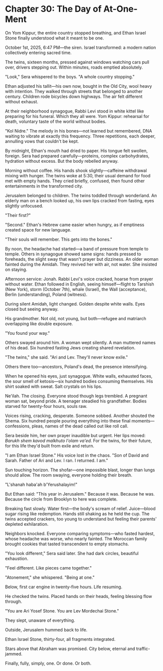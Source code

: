 # Chapter 30: The Day of At-One-Ment

On Yom Kippur, the entire country stopped breathing, and Ethan Israel Stone finally understood what it meant to be one.

October 1st, 2025, 6:47 PM—the siren. Israel transformed: a modern nation collectively entering sacred time.

The twins, sixteen months, pressed against windows watching cars pull over, drivers stepping out. Within minutes, roads emptied absolutely.

"Look," Sera whispered to the boys. "A whole country stopping."

Ethan adjusted his tallit—his own now, bought in the Old City, wool heavy with intention. They walked through streets that belonged to another century. Children rode bicycles down highways. The air felt different without exhaust.

At their neighborhood synagogue, Rabbi Levi stood in white kittel like preparing for his funeral. Which they all were. Yom Kippur: rehearsal for death, voluntary taste of the world without bodies.

"Kol Nidre." The melody in his bones—not learned but remembered, DNA waiting to vibrate at exactly this frequency. Three repetitions, each deeper, annulling vows that couldn't be kept.

By midnight, Ethan's mouth had dried to paper. His tongue felt swollen, foreign. Sera had prepared carefully—proteins, complex carbohydrates, hydration without excess. But the body rebelled anyway.

Morning without coffee. His hands shook slightly—caffeine withdrawal mixing with hunger. The twins woke at 5:30, their usual demand for food met with empty hands. They cried briefly, confused, then found other entertainments in the transformed city.

Jerusalem belonged to children. The twins toddled through wonderland. An elderly man on a bench looked up, his own lips cracked from fasting, eyes slightly unfocused.

"Their first?"

"Second." Ethan's Hebrew came easier when hungry, as if emptiness created space for new language.

"Their souls will remember. This gets into the bones."

By noon, the headache had started—a band of pressure from temple to temple. Others in synagogue showed same signs: hands pressed to foreheads, the slight sway that wasn't prayer but dizziness. An older woman fainted during the Amidah. They revived her with air, not water. She insisted on staying.

Afternoon service: Jonah. Rabbi Levi's voice cracked, hoarse from prayer without water. Ethan followed in English, seeing himself—flight to Tarshish (New York), storm (October 7th), whale (Israel), the Wall (acceptance), Berlin (understanding), Poland (witness).

During silent Amidah, light changed. Golden despite white walls. Eyes closed but seeing anyway.

His grandmother. Not old, not young, but both—refugee and matriarch overlapping like double exposure.

"You found your way."

Others swayed around him. A woman wept silently. A man muttered names of his dead. Six hundred fasting Jews creating shared revelation.

"The twins," she said. "Ari and Lev. They'll never know exile."

Others there too—ancestors, Poland's dead, the presence intensifying.

When he opened his eyes, just synagogue. White walls, exhausted faces, the sour smell of ketosis—six hundred bodies consuming themselves. His shirt soaked with sweat. Salt crystals on his lips.

Ne'ilah. The closing. Everyone stood though legs trembled. A pregnant woman sat, beyond pride. A teenager steadied his grandfather. Bodies starved for twenty-four hours, souls raw.

Voices rising, cracking, desperate. Someone sobbed. Another shouted the Shema. Six hundred people pouring everything into these final moments—confessions, pleas, names of the dead called out like roll call.

Sera beside him, her own prayer inaudible but urgent. Her lips moved: *Barukh shem kavod malkhuto l'olam va'ed.* For the twins, for their future, for this life they'd built from exile and return.

"I am Ethan Israel Stone." His voice lost in the chaos. "Son of David and Sarah. Father of Ari and Lev. I ran. I returned. I am."

Sun touching horizon. The shofar—one impossible blast, longer than lungs should allow. The room swaying, everyone holding their breath.

"L'shanah haba'ah b'Yerushalayim!"

But Ethan said: "This year in Jerusalem." Because it was. Because he was. Because the circle from Brooklyn to here was complete.

Breaking fast slowly. Water first—the body's scream of relief. Juice—blood sugar rising like redemption. Hands still shaking as he held the cup. The twins accepted crackers, too young to understand but feeling their parents' depleted exhilaration.

Neighbors knocked. Everyone comparing symptoms—who fasted hardest, whose headache was worse, who nearly fainted. The Moroccan family brought cookies that tasted transcendent to empty stomachs.

"You look different," Sera said later. She had dark circles, beautiful exhaustion.

"Feel different. Like pieces came together."

"Atonement," she whispered. "Being at one."

Below, first car engine in twenty-five hours. Life resuming. 

He checked the twins. Placed hands on their heads, feeling blessing flow through.

"You are Ari Yosef Stone. You are Lev Mordechai Stone."

They slept, unaware of everything.

Outside, Jerusalem hummed back to life.

Ethan Israel Stone, thirty-four, all fragments integrated.

Stars above that Abraham was promised.
City below, eternal and traffic-jammed.

Finally, fully, simply, one.
Or done.
Or both.